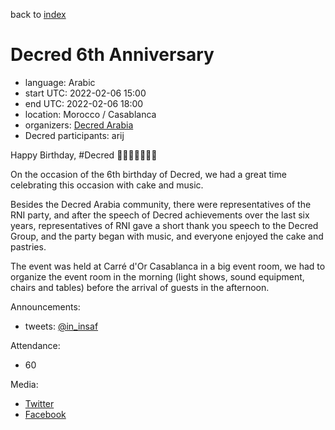 back to [index](index.md)

# Decred 6th Anniversary

- language: Arabic
- start UTC: 2022-02-06 15:00
- end UTC: 2022-02-06 18:00
- location: Morocco / Casablanca
- organizers: [Decred Arabia](https://twitter.com/DecredArabia)
- Decred participants: arij

Happy Birthday, #Decred 🥳🥳🎊🎉🎉🎊🎊

On the occasion of the 6th birthday of Decred, we had a great time celebrating this occasion with cake and music.

Besides the Decred Arabia community, there were representatives of the RNI party, and after the speech of Decred achievements over the last six years, representatives of RNI gave a short thank you speech to the Decred Group, and the party began with music, and everyone enjoyed the cake and pastries.

The event was held at Carré d'Or Casablanca in a big event room, we had to organize the event room in the morning (light shows, sound equipment, chairs and tables) before the arrival of guests in the afternoon.

Announcements:

- tweets: [@in_insaf](https://twitter.com/in_insaf/status/1488816861093453825)

Attendance:

- 60

Media:

- [Twitter](https://twitter.com/in_insaf/status/1490771983872794628)
- [Facebook](https://www.facebook.com/DecredArabia/posts/4778117518891157)
